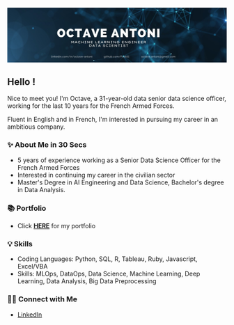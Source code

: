 ![Banner](banner.jpg)

## Hello !

Nice to meet you! I'm Octave, a 31-year-old data senior data science officer,
working for the last 10 years for the French Armed Forces.

Fluent in English and in French, I'm interested in pursuing my career in an ambitious
company.

### ✨ About Me in 30 Secs
- 5 years of experience working as a Senior Data Science Officer for the French Armed Forces
- Interested in continuing my career in the civilian sector
- Master's Degree in AI Engineering and Data Science, Bachelor's degree in Data Analysis.

### 📚 Portfolio
- Click **[HERE](https://github.com/Faskill/Portfolio/blob/main/README.md)** for my portfolio

### 💡 Skills
- Coding Languages: Python, SQL, R, Tableau, Ruby, Javascript, Excel/VBA 
- Skills: MLOps, DataOps, Data Science, Machine Learning, Deep Learning, Data Analysis, Big Data Preprocessing

### 🙌🏻 Connect with Me
- [LinkedIn](https://www.linkedin.com/in/octave-antoni/)
